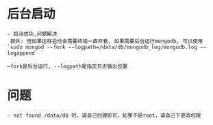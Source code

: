 # 后台启动
    - 启动成功,问题解决  
     额外: 但如果这样启动会需要终端一直开着, 如果需要后台运行mongodb, 可以使用  
    `sudo mongod --fork --logpath=/data/db/mongodb_log/mongodb.log --logappend  `

    –fork是后台运行, --logpath是指定日志输出位置  

# 问题
    - not found /data/db 时，请自己创建即可，如果不是root，请自己下更改权限  
